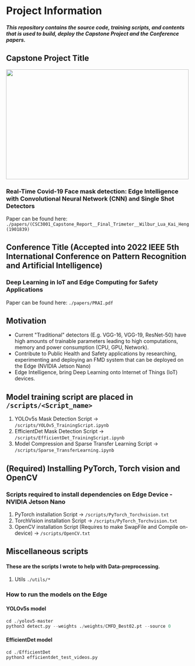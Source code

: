 # Project Information 
##### This repository contains the source code, training scripts, and contents that is used to build, deploy the Capstone Project and the Conference papers.

## Capstone Project Title
<img src="https://github.com/wilburlua910/Capstone/blob/main/Demo.gif" width="500" height="300"/>

### Real-Time Covid-19 Face mask detection: Edge Intelligence with Convolutional Neural Network (CNN) and Single Shot Detectors
Paper can be found here: ```./papers/(CSC3001_Capstone_Report__Final_Trimeter__Wilbur_Lua_Kai_Heng(1901839)```

## Conference Title (Accepted into 2022 IEEE 5th International Conference on Pattern Recognition and Artificial Intelligence)
### Deep Learning in IoT and Edge Computing for Safety Applications
Paper can be found here: ```./papers/PRAI.pdf```



## Motivation
- Current "Traditional" detectors (E.g. VGG-16, VGG-19, ResNet-50) have high amounts of trainable parameters leading to high computations, memory and power consumption (CPU, GPU, Network). 
- Contribute to Public Health and Safety applications by researching, experimenting and deploying an FMD system that can be deployed on the Edge (NVIDIA Jetson Nano)
- Edge Intelligence, bring Deep Learning onto Internet of Things (IoT) devices.

## Model training script are placed in ```/scripts/<Script_name>```

1. YOLOv5s Mask Detection Script -> ```/scripts/YOLOv5_TrainingScript.ipynb```
2. EfficientDet Mask Detection Script -> ```/scripts/EfficientDet_TrainingScript.ipynb```
3. Model Compression and Sparse Transfer Learning Script -> ```/scripts/Sparse_TransferLearning.ipynb```

## (Required) Installing PyTorch, Torch vision and OpenCV
### Scripts required to install dependencies on Edge Device - NVIDIA Jetson Nano
1. PyTorch installation Script -> ```/scripts/PyTorch_Torchvision.txt```
2. TorchVision installation Script -> ```/scripts/PyTorch_Torchvision.txt```
3. OpenCV installation Script (Requires to make SwapFile and Compile on-device) -> ```/scripts/OpenCV.txt```

## Miscellaneous scripts 
#### These are the scripts I wrote to help with Data-preprocessing.
1. Utils ```./utils/*```

### How to run the models on the Edge 
#### YOLOv5s model 

```python
cd ./yolov5-master
python3 detect.py --weights ./weights/CMFD_Best02.pt --source 0 
```
#### EfficientDet model
```python
cd ./EfficientDet
python3 efficientdet_test_videos.py
```





